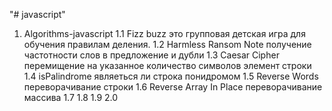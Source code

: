 "# javascript" 

1. Algorithms-javascript
 1.1 Fizz buzz это групповая детская игра для обучения правилам деления.
 1.2 Harmless Ransom Note получение частотности слов в предложение и дубли
 1.3 Caesar Cipher перемищение на указанное количество символов элемент строки
 1.4 isPalindrome являеться ли строка понидромом
 1.5 Reverse Words переворачивание строки
 1.6 Reverse Array In Place переворачивание массива
 1.7
 1.8
 1.9
 2.0